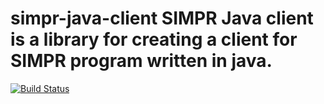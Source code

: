# simpr-java-client SIMPR Java client is a library for creating a client for SIMPR program written in java.

[![Build Status](https://travis-ci.org/goto1134/simpr-communication-interface.svg?branch=master)](https://travis-ci.org/goto1134/simpr-communication-interface)
